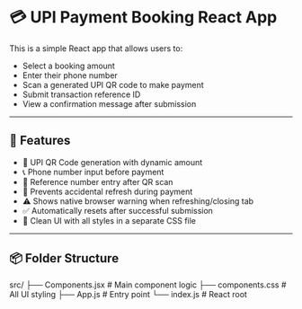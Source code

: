 # 💳 UPI Payment Booking React App

This is a simple React app that allows users to:

- Select a booking amount
- Enter their phone number
- Scan a generated UPI QR code to make payment
- Submit transaction reference ID
- View a confirmation message after submission

---

## 🔧 Features

- 📲 UPI QR Code generation with dynamic amount
- 📞 Phone number input before payment
- 🧾 Reference number entry after QR scan
- 🔐 Prevents accidental refresh during payment
- ⚠️ Shows native browser warning when refreshing/closing tab
- ✅ Automatically resets after successful submission
- 🖤 Clean UI with all styles in a separate CSS file

---

## 📦 Folder Structure

src/
├── Components.jsx        # Main component logic
├── components.css        # All UI styling
├── App.js                # Entry point
└── index.js              # React root
